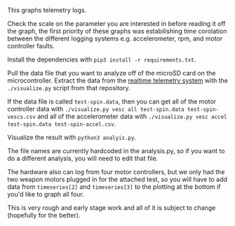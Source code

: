 This graphs telemetry logs.

Check the scale on the parameter you are interested in before reading it off
the graph, the first priority of these graphs was estabilishing time corolation
between the different logging systems e.g. accelerometer, rpm, and motor
controller faults.

Install the dependencies with `pip3 install -r requirements.txt`.

Pull the data file that you want to analyze off of the microSD card on the
microcontroller. Extract the data from the [realtime telemetry
system](https://github.com/mjg59/robot_telemetry) with the `./visualize.py`
script from that repository.

If the data file is called `test-spin.data`, then you can get all of the motor
controller data with
`./visualize.py vesc all test-spin.data test-spin-vescs.csv` and all of the
accelerometer data with `./visualize.py vesc accel test-spin.data test-spin-accel.csv`.

Visualize the result with `python3 analyis.py`.

The file names are currently hardcoded in the analysis.py, so if you want to do
a different analysis, you will need to edit that file.

The hardware also can log from four motor controllers, but we only had the two
weapon motors plugged in for the attached test, so you will have to add data
from `timeseries[2]` and `timeseries[3]` to the plotting at the bottom if you'd
like to graph all four.

This is very rough and early stage work and all of it is subject to change
(hopefully for the better).

